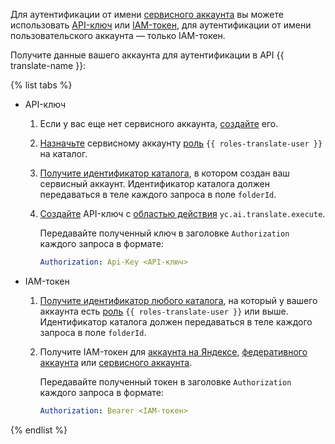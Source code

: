 Для аутентификации от имени [сервисного аккаунта](../../iam/concepts/users/service-accounts.md) вы можете использовать [API-ключ](../../iam/concepts/authorization/api-key.md) или [IAM-токен](../../iam/concepts/authorization/iam-token.md), для аутентификации от имени пользовательского аккаунта — только IAM-токен.

Получите данные вашего аккаунта для аутентификации в API {{ translate-name }}:

{% list tabs %}

- API-ключ

  1. Если у вас еще нет сервисного аккаунта, [создайте](../../iam/operations/sa/create.md) его.
  1. [Назначьте](../../iam/operations/sa/assign-role-for-sa.md) сервисному аккаунту [роль](../../translate/security/index.md#translate-user) `{{ roles-translate-user }}` на каталог.
  1. [Получите идентификатор каталога](../../resource-manager/operations/folder/get-id.md), в котором создан ваш сервисный аккаунт. Идентификатор каталога должен передаваться в теле каждого запроса в поле `folderId`.
  1. [Создайте](../../iam/operations/authentication/manage-api-keys.md#create-api-key) API-ключ с [областью действия](../../iam/concepts/authorization/api-key.md#scoped-api-keys) `yc.ai.translate.execute`.
  
      Передавайте полученный ключ в заголовке `Authorization` каждого запроса в формате:

      ```yaml
      Authorization: Api-Key <API-ключ>
      ```

- IAM-токен

  1. [Получите идентификатор любого каталога](../../resource-manager/operations/folder/get-id.md), на который у вашего аккаунта есть [роль](../../translate/security/index.md#translate-user) `{{ roles-translate-user }}` или выше. Идентификатор каталога должен передаваться в теле каждого запроса в поле `folderId`.
  1. Получите IAM-токен для [аккаунта на Яндексе](../../iam/operations/iam-token/create.md), [федеративного аккаунта](../../iam/operations/iam-token/create-for-federation.md) или [сервисного аккаунта](../../iam/operations/iam-token/create-for-sa.md).
  
      Передавайте полученный токен в заголовке `Authorization` каждого запроса в формате:

      ```yaml
      Authorization: Bearer <IAM-токен>
      ```

{% endlist %}